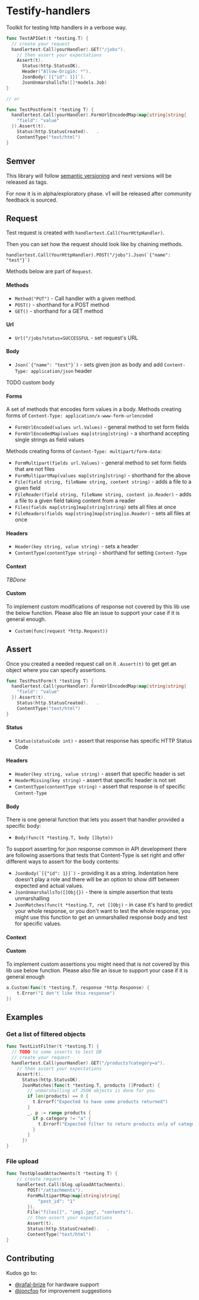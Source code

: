# Testify-handlers

Toolkit for testing http handlers in a verbose way.

```go
func TestAPIGet(t *testing.T) {
  // create your request 
  handlertest.Call(yourHandler).GET("/jobs").
    // then assert your expectations
    Assert(t).
      Status(http.StatusOK).          
      Header("Allow-Origin: *").
      JsonBody(`[{"id": 1}]`).
      JsonUnmarshallsTo([]*models.Job)
}

// or

func TestPostForm(t *testing T) {
  handlertest.Call(yourHandler).FormUrlEncodedMap(map[string]string{
    "field": "value"
  }).Assert(t).
    Status(http.StatusCreated).   .
    ContentType("text/html")
} 
```

## Semver

This library will follow [semantic versioning](https://semver.org/) and next versions will be released as tags.

For now it is in alpha/exploratory phase. v1 will be released after community feedback is sourced.


## Request

Test request is created with `handlertest.Call(YourHttpHandler)`. 

Then you can set how the request should look like by chaining methods. 
```
handlertest.Call(YourHttpHandler).POST("/jobs").Json(`{"name": "test"}`)
```

Methods below are part of `Request`.

#### Methods

- `Method("PUT")` - Call handler with a given method.
- `POST()` - shorthand for a POST method
- `GET()` - shorthand for a GET method

#### Url

- `Url("/jobs?status=SUCCESSFUL` - set request's URL

#### Body

- ```Json(`{"name": "test"}`)``` - sets given json as body and add `Content-Type: application/json` header

TODO custom body

#### Forms

A set of methods that encodes form values in a body. 
Methods creating forms of `Content-Type: application/x-www-form-urlencoded` 
- `FormUrlEncoded(values url.Values)` - general method to set form fields
- `FormUrlEncodedMap(values map[string]string)` - a shorthand accepting single strings as field values

Methods creating forms of `Content-Type: multipart/form-data`:
- `FormMultipart(fields url.Values)` - general method to set form fields that are not files
- `FormMultipartMap(values map[string]string)` - shorthand for the above
- `File(field string, fileName string, content string)` - adds a file to a given field
- `FileReader(field string, fileName string, content io.Reader)` - adds a file to a given field taking content from a reader
- `Files(fields map[string]map[string]string)` sets all files at once
- `FileReaders(fields map[string]map[string]io.Reader)` - sets all files at once

#### Headers

- `Header(key string, value string)` - sets a header
- `ContentType(contentType string)` - shorthand for setting `Content-Type`

#### Context

*TBDone*

#### Custom

To implement custom modifications of response not covered by this lib use the below function. Please also file an issue to support your case if it is general enough.
- `Custom(func(request *http.Request))`

## Assert 

Once you created a needed request call on it `.Assert(t)` to get get an object where you can specify assertions.

```go
func TestPostForm(t *testing T) {
  handlertest.Call(yourHandler).FormUrlEncodedMap(map[string]string{
    "field": "value"
  }).Assert(t).
    Status(http.StatusCreated).   .
    ContentType("text/html")
} 
```

#### Status

- `Status(statusCode int)` - assert that response has specific HTTP Status Code

#### Headers

- `Header(key string, value string)` - assert that specific header is set
- `HeaderMissing(key string)` - assert that specific header is not set
- `ContentType(contentType string)` - assert that response is of specific `Content-Type`

#### Body

There is one general function that lets you assert that handler provided a specific body:
- `Body(func(t *testing.T, body []byte))`
		
To support asserting for json response common in API development there are following assertions that tests that Content-Type is set right and offer different ways to assert for the body contents: 
- ```JsonBody(`[{"id": 1}]`)``` - providing it as a string. Indentation here doesn't play a role and there will be an option to show diff between expected and actual values.
- `JsonUnmarshallsTo([]Obj{})` - there is simple assertion that tests unmarshalling 
- `JsonMatches(func(t *testing.T, ret []Obj)` - in case it's hard to predict your whole response, 
or you don't want to test the whole response, you might use this function 
to get an unmarshalled response body and test for specific values.

#### Context

#### Custom

To implement custom assertions you might need that is not covered by this lib use below function. Please also file an issue to support your case if it is general enough
```go
a.Custom(func(t *testing.T, response *http.Response) {
    t.Error("I don't like this response")
})
```
## Examples

### Get a list of filtered objects

```go
func TestListFilter(t *testing.T) {
  // TODO to some inserts to test DB
  // create your request 
  handlertest.Call(yourHandler).GET("/products?category=a").
    // then assert your expectations
    Assert(t).
      Status(http.StatusOK).          
      JsonMatches(func(t *testing.T, products []Product) {
        // unmarshalling of JSON objects is done for you
        if len(products) == 0 {
          t.Errorf("Expected to have some products returned")
        }   
        _, p := range products {
          if p.category != "a" {
            t.Errorf("Expected filter to return products only of category %s, but got %s", "a", p.category)
          }       
        } 
      })
}
```

### File upload

```go
func TestUploadAttachments(t *testing T) {
	// create request
    handlertest.Call(blog.uploadAttachments).
        POST("/attachments").
        FormMultipartMap(map[string]string{
            "post_id": "1"
        }).
        File("files[]", "img1.jpg", "contents").
        // then assert your expectations
        Assert(t).
        Status(http.StatusCreated).   .
        ContentType("text/html")
} 
```

## Contributing

Kudos go to:
- [@rafal-brize](https://github.com/rafal-brize) for hardware support 
- [@joncfoo](https://github.com/joncfoo) for improvement suggestions